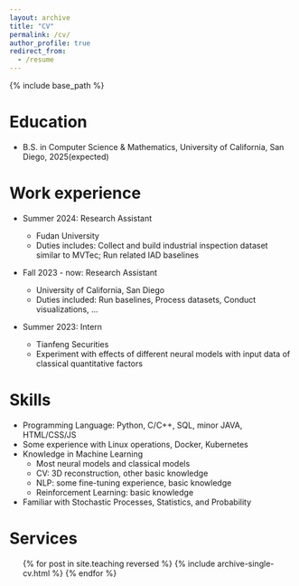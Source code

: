 ```yaml
---
layout: archive
title: "CV"
permalink: /cv/
author_profile: true
redirect_from:
  - /resume
---
```


{% include base_path %}

Education
======
* B.S. in Computer Science & Mathematics, University of California, San Diego, 2025(expected)

Work experience
======
* Summer 2024: Research Assistant
  * Fudan University
  * Duties includes: Collect and build industrial inspection dataset similar to MVTec; Run related IAD baselines

* Fall 2023 - now: Research Assistant
  * University of California, San Diego
  * Duties included: Run baselines, Process datasets, Conduct visualizations, ...

* Summer 2023: Intern
  * Tianfeng Securities
  * Experiment with effects of different neural models with input data of classical quantitative factors
  
Skills
======
* Programming Language: Python, C/C++, SQL, minor JAVA, HTML/CSS/JS
* Some experience with Linux operations, Docker, Kubernetes
* Knowledge in Machine Learning
  * Most neural models and classical models
  * CV: 3D reconstruction, other basic knowledge
  * NLP: some fine-tuning experience, basic knowledge
  * Reinforcement Learning: basic knowledge
* Familiar with Stochastic Processes, Statistics, and Probability

  
Services
======
  <ul>{% for post in site.teaching reversed %}
    {% include archive-single-cv.html %}
  {% endfor %}</ul>
  
